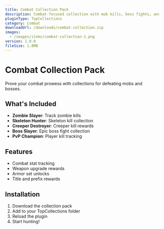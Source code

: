 ```yaml
---
title: Combat Collection Pack
description: Combat-focused collection with mob kills, boss fights, and battle rewards
pluginType: TopCollections
category: Combat
downloadUrl: /downloads/combat-collection.zip
images:
  - /images/items/combat-collection-1.png
version: 1.0.0
fileSize: 1.8MB
---
```


# Combat Collection Pack

Prove your combat prowess with collections for defeating mobs and bosses.

## What's Included

- **Zombie Slayer**: Track zombie kills
- **Skeleton Hunter**: Skeleton kill collection
- **Creeper Destroyer**: Creeper kill rewards
- **Boss Slayer**: Epic boss fight collection
- **PvP Champion**: Player kill tracking

## Features

- Combat stat tracking
- Weapon upgrade rewards
- Armor set unlocks
- Title and prefix rewards

## Installation

1. Download the collection pack
2. Add to your TopCollections folder
3. Reload the plugin
4. Start hunting!
